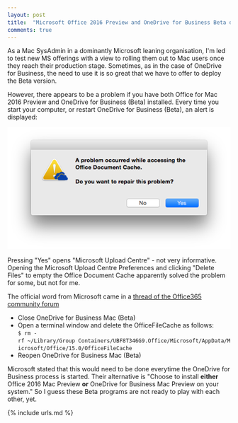 ```yaml
---
layout: post
title:  "Microsoft Office 2016 Preview and OneDrive for Business Beta don't play together, yet"
comments: true
---
```


As a Mac SysAdmin in a dominantly Microsoft leaning organisation, I'm led to test new MS offerings with a view to rolling them out to Mac users once they reach their production stage. Sometimes, as in the case of OneDrive for Business, the need to use it is so great that we have to offer to deploy the Beta version.

However, there appears to be a problem if you have both Office for Mac 2016 Preview and OneDrive for Business (Beta) installed. Every time you start your computer, or restart OneDrive for Business (Beta), an alert is displayed:

![img-1]

Pressing "Yes" opens "Microsoft Upload Centre" - not very informative. Opening the Microsoft Upload Centre Preferences and clicking "Delete Files" to empty the Office Document Cache apparently solved the problem for some, but not for me.

The official word from Microsoft came in a [thread of the Office365 community forum](http://community.office365.com/en-us/f/153/t/298682.aspx)

   * Close OneDrive for Business Mac (Beta)
   * Open a terminal window and delete the OfficeFileCache as follows:  
     `$ rm -rf ~/Library/Group Containers/UBF8T346G9.Office/Microsoft/AppData/Microsoft/Office/15.0/OfficeFileCache`
   * Reopen OneDrive for Business Mac (Beta)
   
Microsoft stated that this would need to be done everytime the OneDrive for Business process is started. Their alternative is "Choose to install **either** Office 2016 Mac Preview **or** OneDrive for Business Mac Preview on your system." So I guess these Beta programs are not ready to play with each other, yet.

[img-1]: /assets/images/one-drive-1.png

{% include urls.md %}

